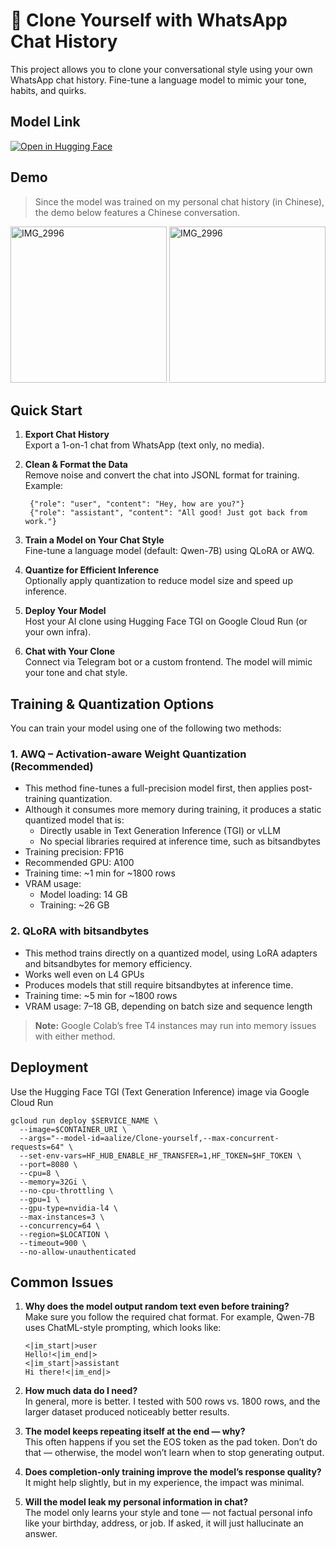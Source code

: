 # 👯 Clone Yourself with WhatsApp Chat History
This project allows you to clone your conversational style using your own WhatsApp chat history. Fine-tune a language model to mimic your tone, habits, and quirks.

## Model Link 
[![Open in Hugging Face](https://img.shields.io/badge/🤗%20Hugging%20Face-model-blue)](https://huggingface.co/aalize/Qwen2.5-7B-Instruct-AWQ-4bit)

## Demo 
> Since the model was trained on my personal chat history (in Chinese), the demo below features a Chinese conversation.

  <img width="250" alt="IMG_2996" src="https://github.com/user-attachments/assets/be3eedda-5e6e-409c-90ee-c26c82b9d065" />
 <img width="250" alt="IMG_2996" src="https://github.com/user-attachments/assets/382734b7-0057-4643-8565-32c7054ad4f8" />

## Quick Start
1. **Export Chat History**  
    Export a 1-on-1 chat from WhatsApp (text only, no media).
    
2. **Clean & Format the Data**  
    Remove noise and convert the chat into JSONL format for training. Example:
   ```
    {"role": "user", "content": "Hey, how are you?"}
    {"role": "assistant", "content": "All good! Just got back from work."}
   ```
    
4. **Train a Model on Your Chat Style**  
    Fine-tune a language model (default: Qwen-7B) using QLoRA or AWQ.
    
5. **Quantize for Efficient Inference**  
    Optionally apply quantization to reduce model size and speed up inference.
    
6. **Deploy Your Model**  
    Host your AI clone using Hugging Face TGI on Google Cloud Run (or your own infra).
    
7. **Chat with Your Clone**  
    Connect via Telegram bot or a custom frontend. The model will mimic your tone and chat style.

## Training & Quantization Options
You can train your model using one of the following two methods:
### 1. AWQ – Activation-aware Weight Quantization (Recommended)
- This method fine-tunes a full-precision model first, then applies post-training quantization.
- Although it consumes more memory during training, it produces a static quantized model that is:
  - Directly usable in Text Generation Inference (TGI) or vLLM
  - No special libraries required at inference time, such as bitsandbytes
- Training precision: FP16
- Recommended GPU: A100
- Training time: ~1 min for ~1800 rows
- VRAM usage:
  - Model loading: 14 GB
  - Training: ~26 GB

### 2. QLoRA with bitsandbytes
- This method trains directly on a quantized model, using LoRA adapters and bitsandbytes for memory efficiency.
- Works well even on L4 GPUs
- Produces models that still require bitsandbytes at inference time.
- Training time: ~5 min for ~1800 rows
- VRAM usage: 7–18 GB, depending on batch size and sequence length
> **Note:** Google Colab’s free T4 instances may run into memory issues with either method.

## Deployment
Use the Hugging Face TGI (Text Generation Inference) image via Google Cloud Run
```
gcloud run deploy $SERVICE_NAME \
  --image=$CONTAINER_URI \
  --args="--model-id=aalize/Clone-yourself,--max-concurrent-requests=64" \
  --set-env-vars=HF_HUB_ENABLE_HF_TRANSFER=1,HF_TOKEN=$HF_TOKEN \
  --port=8080 \
  --cpu=8 \
  --memory=32Gi \
  --no-cpu-throttling \
  --gpu=1 \
  --gpu-type=nvidia-l4 \
  --max-instances=3 \
  --concurrency=64 \
  --region=$LOCATION \
  --timeout=900 \
  --no-allow-unauthenticated
```

## Common Issues 
1. **Why does the model output random text even before training?**  
    Make sure you follow the required chat format. For example, Qwen-7B uses ChatML-style prompting, which looks like:  
    ```
    <|im_start|>user
    Hello!<|im_end|>
    <|im_start|>assistant
    Hi there!<|im_end|>
    ```
2. **How much data do I need?**  
    In general, more is better. I tested with 500 rows vs. 1800 rows, and the larger dataset produced noticeably better results.
   
3. **The model keeps repeating itself at the end — why?**  
   This often happens if you set the EOS token as the pad token. Don’t do that — otherwise, the model won’t learn when to stop generating output.
   
5. **Does completion-only training improve the model’s response quality?**  
   It might help slightly, but in my experience, the impact was minimal.
   
7. **Will the model leak my personal information in chat?**  
    The model only learns your style and tone — not factual personal info like your birthday, address, or job. If asked, it will just hallucinate an answer.
